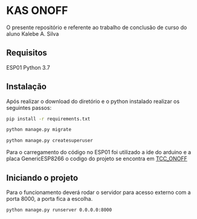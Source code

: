 # KAS ONOFF

O presente repositório e referente ao trabalho de conclusão de curso do aluno Kalebe A. Silva

## Requisitos

ESP01
Python 3.7
 
## Instalação

Após realizar o download do diretório e o python instalado realizar os seguintes passos:

```bash
pip install -r requirements.txt
```
```bash
python manage.py migrate
```
```bash
python manage.py createsuperuser
```
Para o carregamento do código no ESP01 foi utilizado a ide do arduino e a placa GenericESP8266
o codigo do projeto se encontra em [TCC_ONOFF](https://github.com/kalebe10/TCC_ONOFF/tree/main/TCC-onoff)

## Iniciando o projeto

Para o funcionamento deverá rodar o servidor para acesso externo com a porta 8000, a porta fica a escolha.

```bash
python manage.py runserver 0.0.0.0:8000
```